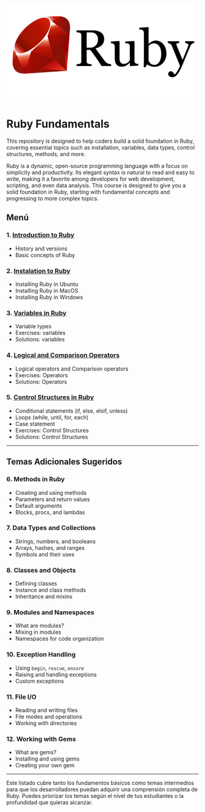 ![banner python](images/ruby-banner.png)

# Ruby Fundamentals

This repository is designed to help coders build a solid foundation in Ruby, covering essential topics such as installation, variables, data types, control structures, methods, and more.

Ruby is a dynamic, open-source programming language with a focus on simplicity and productivity. Its elegant syntax is natural to read and easy to write, making it a favorite among developers for web development, scripting, and even data analysis. This course is designed to give you a solid foundation in Ruby, starting with fundamental concepts and progressing to more complex topics.


## Menú

### 1. [Introduction to Ruby](./01_introduction/introduction.md)
- History and versions
- Basic concepts of Ruby

### 2. [Instalation to Ruby](./02_instalation)
- Installing Ruby in Ubuntu
- Installing Ruby in MacOS
- Installing Ruby in Windows

### 3. [Variables in Ruby](./03_variables/variable.md)
- Variable types
- Exercises: variables
- Solutions: variables

### 4. [Logical and Comparison Operators](./04_logical_operators/operators.md)
- Logical operators and Comparison operators
- Exercises: Operators
- Solutions: Operators

### 5. [Control Structures in Ruby](./05_control_structures/control_structures.md)
- Conditional statements (if, else, elsif, unless)
- Loops (while, until, for, each)
- Case statement
- Exercises: Control Structures
- Solutions: Control Structures

---

## Temas Adicionales Sugeridos

### 6. **Methods in Ruby**
   - Creating and using methods
   - Parameters and return values
   - Default arguments
   - Blocks, procs, and lambdas

### 7. **Data Types and Collections**
   - Strings, numbers, and booleans
   - Arrays, hashes, and ranges
   - Symbols and their uses

### 8. **Classes and Objects**
   - Defining classes
   - Instance and class methods
   - Inheritance and mixins

### 9. **Modules and Namespaces**
   - What are modules?
   - Mixing in modules
   - Namespaces for code organization

### 10. **Exception Handling**
   - Using `begin`, `rescue`, `ensure`
   - Raising and handling exceptions
   - Custom exceptions

### 11. **File I/O**
   - Reading and writing files
   - File modes and operations
   - Working with directories

### 12. **Working with Gems**
   - What are gems?
   - Installing and using gems
   - Creating your own gem

---

Este listado cubre tanto los fundamentos básicos como temas intermedios para que los desarrolladores puedan adquirir una comprensión completa de Ruby. Puedes priorizar los temas según el nivel de tus estudiantes o la profundidad que quieras alcanzar.